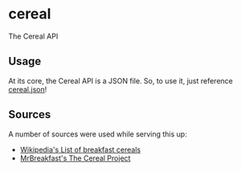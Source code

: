 # cereal

The Cereal API

## Usage

At its core, the Cereal API is a JSON file. So, to use it, just reference [cereal.json](cereal.json)!

## Sources

A number of sources were used while serving this up:

* [Wikipedia's List of breakfast cereals](https://en.wikipedia.org/wiki/List_of_breakfast_cereals)
* [MrBreakfast's The Cereal Project](https://www.mrbreakfast.com/cereal_home.asp)
